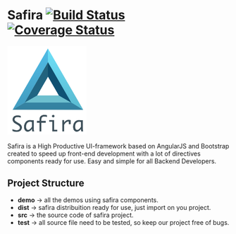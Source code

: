 # Safira [![Build Status](https://travis-ci.org/dvbeato/safira.svg)](https://travis-ci.org/dvbeato/safira) [![Coverage Status](https://coveralls.io/repos/dvbeato/safira/badge.svg?branch=master&service=github)](https://coveralls.io/github/dvbeato/safira?branch=master)

<img src="logo/safira-logo.png" alt="safira-logo" width="180px" />

Safira is a High Productive UI-framework based on AngularJS and Bootstrap created to speed up front-end development with a lot of directives components ready for use. Easy and simple for all Backend Developers.

## Project Structure
* **demo** -> all the demos using safira components.
* **dist** -> safira distribuition ready for use, just import on you project.
* **src**  -> the source code of safira project.
* **test** -> all source file need to be tested, so keep our project free of bugs.

